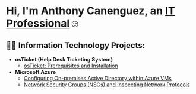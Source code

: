 <h1>Hi, I'm Anthony Canenguez, an <a href="https://www.linkedin.com/in/anthony-canenguez/
">IT Professional</a>☺</h1>

<h2>👨‍💻 Information Technology Projects:</h2>

- <b>osTicket (Help Desk Ticketing System)</b>
  - [osTicket: Prerequisites and Installation](https://github.com/anthony-canenguez/osticket-prereqs)
- <b>Microsoft Azure</b>
  - [Configuring On-premises Active Directory within Azure VMs](https://github.com/anthony-canenguez/configure-ad)
  - [Network Security Groups (NSGs) and Inspecting Network Protocols](https://github.com/anthony-canenguez/azure-network-protocols)

